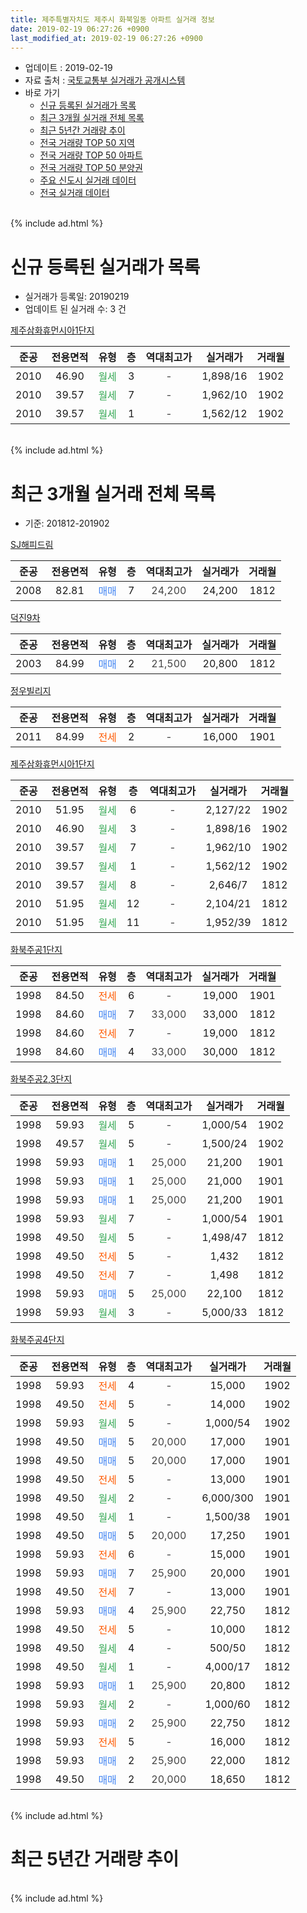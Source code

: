 ```yaml
---
title: 제주특별자치도 제주시 화북일동 아파트 실거래 정보
date: 2019-02-19 06:27:26 +0900
last_modified_at: 2019-02-19 06:27:26 +0900
---
```


* 업데이트 : 2019-02-19
* 자료 출처 : [국토교통부 실거래가 공개시스템](http://rt.molit.go.kr)
* 바로 가기
    * [신규 등록된 실거래가 목록](#신규-등록된-실거래가-목록)
    * [최근 3개월 실거래 전체 목록](#최근-3개월-실거래-전체-목록)
    * [최근 5년간 거래량 추이](#최근-5년간-거래량-추이)
    * [전국 거래량 TOP 50 지역](https://inasie.github.io/apt-trade-info/최근-3개월-전국에서-가장-거래가-많이-발생한-지역)
    * [전국 거래량 TOP 50 아파트](https://inasie.github.io/apt-trade-info/최근-3개월-전국에서-가장-거래가-많이-발생한-아파트)
    * [전국 거래량 TOP 50 분양권](https://inasie.github.io/apt-trade-info/최근-3개월-전국에서-가장-거래가-많이-발생한-분양권)
    * [주요 신도시 실거래 데이터](https://inasie.github.io/apt-trade-info/주요-신도시)
    * [전국 실거래 데이터](https://inasie.github.io/apt-trade-info/전국)
<br>
{% include ad.html %}
<br>

# 신규 등록된 실거래가 목록
* 실거래가 등록일: 20190219
* 업데이트 된 실거래 수: 3 건


[제주삼화휴먼시아1단지](https://search.naver.com/search.naver?query=%EC%A0%9C%EC%A3%BC%ED%8A%B9%EB%B3%84%EC%9E%90%EC%B9%98%EB%8F%84+%EC%A0%9C%EC%A3%BC%EC%8B%9C+%ED%99%94%EB%B6%81%EC%9D%BC%EB%8F%99+%EC%A0%9C%EC%A3%BC%EC%82%BC%ED%99%94%ED%9C%B4%EB%A8%BC%EC%8B%9C%EC%95%841%EB%8B%A8%EC%A7%80)

|준공|전용면적|유형|층|역대최고가|실거래가|거래월|
|:---:|:---:|:---:|:---:|:---:|:---:|:---:|
|2010|46.90|<span style="color:#34a853">월세</span>|3|<span style="color:#444444">-</span>|1,898/16|1902|
|2010|39.57|<span style="color:#34a853">월세</span>|7|<span style="color:#444444">-</span>|1,962/10|1902|
|2010|39.57|<span style="color:#34a853">월세</span>|1|<span style="color:#444444">-</span>|1,562/12|1902|


<br>
{% include ad.html %}
<br>

# 최근 3개월 실거래 전체 목록
* 기준: 201812-201902


[SJ해피드림](https://search.naver.com/search.naver?query=%EC%A0%9C%EC%A3%BC%ED%8A%B9%EB%B3%84%EC%9E%90%EC%B9%98%EB%8F%84+%EC%A0%9C%EC%A3%BC%EC%8B%9C+%ED%99%94%EB%B6%81%EC%9D%BC%EB%8F%99+SJ%ED%95%B4%ED%94%BC%EB%93%9C%EB%A6%BC)

|준공|전용면적|유형|층|역대최고가|실거래가|거래월|
|:---:|:---:|:---:|:---:|:---:|:---:|:---:|
|2008|82.81|<span style="color:#4285f3">매매</span>|7|<span style="color:#444444">24,200</span>|24,200|1812|

[덕진9차](https://search.naver.com/search.naver?query=%EC%A0%9C%EC%A3%BC%ED%8A%B9%EB%B3%84%EC%9E%90%EC%B9%98%EB%8F%84+%EC%A0%9C%EC%A3%BC%EC%8B%9C+%ED%99%94%EB%B6%81%EC%9D%BC%EB%8F%99+%EB%8D%95%EC%A7%849%EC%B0%A8)

|준공|전용면적|유형|층|역대최고가|실거래가|거래월|
|:---:|:---:|:---:|:---:|:---:|:---:|:---:|
|2003|84.99|<span style="color:#4285f3">매매</span>|2|<span style="color:#444444">21,500</span>|20,800|1812|

[정우빌리지](https://search.naver.com/search.naver?query=%EC%A0%9C%EC%A3%BC%ED%8A%B9%EB%B3%84%EC%9E%90%EC%B9%98%EB%8F%84+%EC%A0%9C%EC%A3%BC%EC%8B%9C+%ED%99%94%EB%B6%81%EC%9D%BC%EB%8F%99+%EC%A0%95%EC%9A%B0%EB%B9%8C%EB%A6%AC%EC%A7%80)

|준공|전용면적|유형|층|역대최고가|실거래가|거래월|
|:---:|:---:|:---:|:---:|:---:|:---:|:---:|
|2011|84.99|<span style="color:#ff5a00">전세</span>|2|<span style="color:#444444">-</span>|16,000|1901|

[제주삼화휴먼시아1단지](https://search.naver.com/search.naver?query=%EC%A0%9C%EC%A3%BC%ED%8A%B9%EB%B3%84%EC%9E%90%EC%B9%98%EB%8F%84+%EC%A0%9C%EC%A3%BC%EC%8B%9C+%ED%99%94%EB%B6%81%EC%9D%BC%EB%8F%99+%EC%A0%9C%EC%A3%BC%EC%82%BC%ED%99%94%ED%9C%B4%EB%A8%BC%EC%8B%9C%EC%95%841%EB%8B%A8%EC%A7%80)

|준공|전용면적|유형|층|역대최고가|실거래가|거래월|
|:---:|:---:|:---:|:---:|:---:|:---:|:---:|
|2010|51.95|<span style="color:#34a853">월세</span>|6|<span style="color:#444444">-</span>|2,127/22|1902|
|2010|46.90|<span style="color:#34a853">월세</span>|3|<span style="color:#444444">-</span>|1,898/16|1902|
|2010|39.57|<span style="color:#34a853">월세</span>|7|<span style="color:#444444">-</span>|1,962/10|1902|
|2010|39.57|<span style="color:#34a853">월세</span>|1|<span style="color:#444444">-</span>|1,562/12|1902|
|2010|39.57|<span style="color:#34a853">월세</span>|8|<span style="color:#444444">-</span>|2,646/7|1812|
|2010|51.95|<span style="color:#34a853">월세</span>|12|<span style="color:#444444">-</span>|2,104/21|1812|
|2010|51.95|<span style="color:#34a853">월세</span>|11|<span style="color:#444444">-</span>|1,952/39|1812|

[화북주공1단지](https://search.naver.com/search.naver?query=%EC%A0%9C%EC%A3%BC%ED%8A%B9%EB%B3%84%EC%9E%90%EC%B9%98%EB%8F%84+%EC%A0%9C%EC%A3%BC%EC%8B%9C+%ED%99%94%EB%B6%81%EC%9D%BC%EB%8F%99+%ED%99%94%EB%B6%81%EC%A3%BC%EA%B3%B51%EB%8B%A8%EC%A7%80)

|준공|전용면적|유형|층|역대최고가|실거래가|거래월|
|:---:|:---:|:---:|:---:|:---:|:---:|:---:|
|1998|84.50|<span style="color:#ff5a00">전세</span>|6|<span style="color:#444444">-</span>|19,000|1901|
|1998|84.60|<span style="color:#4285f3">매매</span>|7|<span style="color:#444444">33,000</span>|33,000|1812|
|1998|84.60|<span style="color:#ff5a00">전세</span>|7|<span style="color:#444444">-</span>|19,000|1812|
|1998|84.60|<span style="color:#4285f3">매매</span>|4|<span style="color:#444444">33,000</span>|30,000|1812|

[화북주공2,3단지](https://search.naver.com/search.naver?query=%EC%A0%9C%EC%A3%BC%ED%8A%B9%EB%B3%84%EC%9E%90%EC%B9%98%EB%8F%84+%EC%A0%9C%EC%A3%BC%EC%8B%9C+%ED%99%94%EB%B6%81%EC%9D%BC%EB%8F%99+%ED%99%94%EB%B6%81%EC%A3%BC%EA%B3%B52%2C3%EB%8B%A8%EC%A7%80)

|준공|전용면적|유형|층|역대최고가|실거래가|거래월|
|:---:|:---:|:---:|:---:|:---:|:---:|:---:|
|1998|59.93|<span style="color:#34a853">월세</span>|5|<span style="color:#444444">-</span>|1,000/54|1902|
|1998|49.57|<span style="color:#34a853">월세</span>|5|<span style="color:#444444">-</span>|1,500/24|1902|
|1998|59.93|<span style="color:#4285f3">매매</span>|1|<span style="color:#444444">25,000</span>|21,200|1901|
|1998|59.93|<span style="color:#4285f3">매매</span>|1|<span style="color:#444444">25,000</span>|21,000|1901|
|1998|59.93|<span style="color:#4285f3">매매</span>|1|<span style="color:#444444">25,000</span>|21,200|1901|
|1998|59.93|<span style="color:#34a853">월세</span>|7|<span style="color:#444444">-</span>|1,000/54|1901|
|1998|49.50|<span style="color:#34a853">월세</span>|5|<span style="color:#444444">-</span>|1,498/47|1812|
|1998|49.50|<span style="color:#ff5a00">전세</span>|5|<span style="color:#444444">-</span>|1,432|1812|
|1998|49.50|<span style="color:#ff5a00">전세</span>|7|<span style="color:#444444">-</span>|1,498|1812|
|1998|59.93|<span style="color:#4285f3">매매</span>|5|<span style="color:#444444">25,000</span>|22,100|1812|
|1998|59.93|<span style="color:#34a853">월세</span>|3|<span style="color:#444444">-</span>|5,000/33|1812|

[화북주공4단지](https://search.naver.com/search.naver?query=%EC%A0%9C%EC%A3%BC%ED%8A%B9%EB%B3%84%EC%9E%90%EC%B9%98%EB%8F%84+%EC%A0%9C%EC%A3%BC%EC%8B%9C+%ED%99%94%EB%B6%81%EC%9D%BC%EB%8F%99+%ED%99%94%EB%B6%81%EC%A3%BC%EA%B3%B54%EB%8B%A8%EC%A7%80)

|준공|전용면적|유형|층|역대최고가|실거래가|거래월|
|:---:|:---:|:---:|:---:|:---:|:---:|:---:|
|1998|59.93|<span style="color:#ff5a00">전세</span>|4|<span style="color:#444444">-</span>|15,000|1902|
|1998|49.50|<span style="color:#ff5a00">전세</span>|5|<span style="color:#444444">-</span>|14,000|1902|
|1998|59.93|<span style="color:#34a853">월세</span>|5|<span style="color:#444444">-</span>|1,000/54|1902|
|1998|49.50|<span style="color:#4285f3">매매</span>|5|<span style="color:#444444">20,000</span>|17,000|1901|
|1998|49.50|<span style="color:#4285f3">매매</span>|5|<span style="color:#444444">20,000</span>|17,000|1901|
|1998|49.50|<span style="color:#ff5a00">전세</span>|5|<span style="color:#444444">-</span>|13,000|1901|
|1998|49.50|<span style="color:#34a853">월세</span>|2|<span style="color:#444444">-</span>|6,000/300|1901|
|1998|49.50|<span style="color:#34a853">월세</span>|1|<span style="color:#444444">-</span>|1,500/38|1901|
|1998|49.50|<span style="color:#4285f3">매매</span>|5|<span style="color:#444444">20,000</span>|17,250|1901|
|1998|59.93|<span style="color:#ff5a00">전세</span>|6|<span style="color:#444444">-</span>|15,000|1901|
|1998|59.93|<span style="color:#4285f3">매매</span>|7|<span style="color:#444444">25,900</span>|20,000|1901|
|1998|49.50|<span style="color:#ff5a00">전세</span>|7|<span style="color:#444444">-</span>|13,000|1901|
|1998|59.93|<span style="color:#4285f3">매매</span>|4|<span style="color:#444444">25,900</span>|22,750|1812|
|1998|49.50|<span style="color:#ff5a00">전세</span>|5|<span style="color:#444444">-</span>|10,000|1812|
|1998|49.50|<span style="color:#34a853">월세</span>|4|<span style="color:#444444">-</span>|500/50|1812|
|1998|49.50|<span style="color:#34a853">월세</span>|1|<span style="color:#444444">-</span>|4,000/17|1812|
|1998|59.93|<span style="color:#4285f3">매매</span>|1|<span style="color:#444444">25,900</span>|20,800|1812|
|1998|59.93|<span style="color:#34a853">월세</span>|2|<span style="color:#444444">-</span>|1,000/60|1812|
|1998|59.93|<span style="color:#4285f3">매매</span>|2|<span style="color:#444444">25,900</span>|22,750|1812|
|1998|59.93|<span style="color:#ff5a00">전세</span>|5|<span style="color:#444444">-</span>|16,000|1812|
|1998|59.93|<span style="color:#4285f3">매매</span>|2|<span style="color:#444444">25,900</span>|22,000|1812|
|1998|49.50|<span style="color:#4285f3">매매</span>|2|<span style="color:#444444">20,000</span>|18,650|1812|


<br>
{% include ad.html %}
<br>

# 최근 5년간 거래량 추이


<div style="width:100%;">
    <canvas id="deal_progress" height="200"></canvas>
</div>

<script>
new Chart(document.getElementById("deal_progress"), {
    type: 'line',
    data: {
        labels: ['201402','201403','201404','201405','201406','201407','201408','201409','201410','201411','201412','201501','201502','201503','201504','201505','201506','201507','201508','201509','201510','201511','201512','201601','201602','201603','201604','201605','201606','201607','201608','201609','201610','201611','201612','201701','201702','201703','201704','201705','201706','201707','201708','201709','201710','201711','201712','201801','201802','201803','201804','201805','201806','201807','201808','201809','201810','201811','201812','201901','201902'],
        datasets: [{
            label: '매매',
            pointRadius: 1,
            data: [9, 15, 11, 7, 8, 12, 27, 29, 22, 17, 22, 11, 8, 13, 10, 2, 12, 9, 3, 4, 10, 9, 19, 12, 10, 7, 8, 9, 3, 5, 4, 7, 12, 12, 11, 8, 8, 6, 4, 2, 7, 6, 4, 7, 11, 5, 13, 5, 5, 13, 10, 5, 6, 7, 5, 9, 14, 18, 10, 7, 0],
            borderColor: "rgba(255, 201, 14, 1)",
            backgroundColor: "rgba(255, 201, 14, 0.5)",
            fill: false,
            lineTension: 0
        },{
            label: '전월세',
            pointRadius: 1,
            data: [6, 4, 2, 0, 0, 2, 3, 6, 4, 9, 4, 9, 54, 13, 6, 6, 4, 1, 4, 2, 4, 2, 9, 6, 10, 7, 4, 10, 5, 4, 7, 5, 4, 5, 14, 17, 54, 10, 9, 10, 10, 7, 14, 6, 14, 8, 17, 25, 27, 12, 12, 9, 14, 14, 9, 7, 16, 4, 13, 8, 9],
            borderColor: "rgba(0, 141, 185, 1)",
            backgroundColor: "rgba(0, 141, 185, 0.5)",
            fill: false,
            lineTension: 0
        }
        ]
    },
    options: {
        responsive: true,
        title: {
            display: false
        },
        tooltips: {
            mode: 'index',
            intersect: false
        },
        hover: {
            mode: 'nearest',
            intersect: true
        },
        scales: {
            xAxes: [{
                display: true,
                scaleLabel: {
                    display: true,
                    labelString: '년/월'
                }
            }],
            yAxes: [{
                display: true,
                ticks: {
                    suggestedMin: 0,
                },
                scaleLabel: {
                    display: true,
                    labelString: '실거래 수'
                }
            }]
        }
    }
});

</script>


<br>
{% include ad.html %}
<br>

